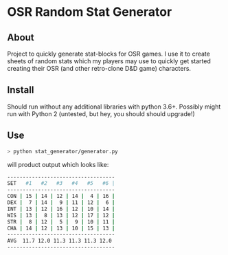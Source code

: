 # OSR Random Stat Generator

## About
Project to quickly generate stat-blocks for OSR games. I use it to create sheets of random stats which my players may use to quickly get started creating their OSR (and other retro-clone D&D game) characters.

## Install
Should run without any additional libraries with python 3.6+. Possibly might run with Python 2 (untested, but hey, you should should upgrade!)

## Use
```bash
> python stat_generator/generator.py
```
will product output which looks like:

```bash
-----------------------------------
SET   #1   #2   #3   #4   #5   #6 |
-----------------------------------
CON | 15 | 14 | 12 | 14 |  4 | 16 | 
DEX |  7 | 14 |  9 | 11 | 12 |  6 | 
INT | 13 | 12 | 16 | 12 | 10 | 14 | 
WIS | 13 |  8 | 13 | 12 | 17 | 12 | 
STR |  8 | 12 |  5 |  9 | 10 | 11 | 
CHA | 14 | 12 | 13 | 10 | 15 | 13 | 
-----------------------------------
AVG  11.7 12.0 11.3 11.3 11.3 12.0 
-----------------------------------
```
